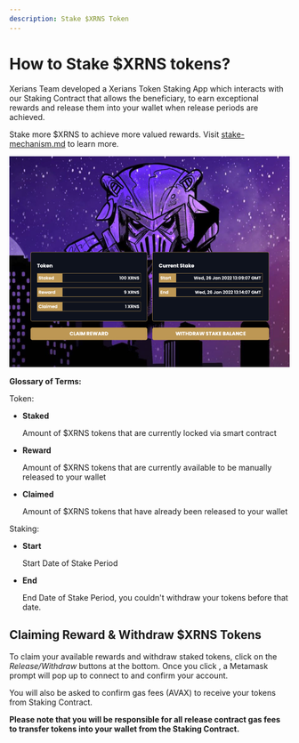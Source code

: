 ```yaml
---
description: Stake $XRNS Token
---
```


# How to Stake $XRNS tokens?

Xerians Team developed a Xerians Token Staking App which interacts with our Staking Contract that allows the beneficiary, to earn exceptional rewards and release them into your wallet when release periods are achieved.



Stake more $XRNS to achieve more valued rewards. Visit [stake-mechanism.md](../token-ecosystem/stake-mechanism.md "mention") to learn more.&#x20;

![](<../.gitbook/assets/image (21).png>)



**Glossary of Terms:**

Token:

*   **Staked**

    Amount of $XRNS tokens that are currently locked via smart contract
*   **Reward**

    Amount of $XRNS tokens that are currently available to be manually released to your wallet
*   **Claimed**

    Amount of $XRNS tokens that have already been released to your wallet

Staking:

*   **Start**

    Start Date of Stake Period
*   **End**

    End Date of Stake Period, you couldn't withdraw your tokens before that date.



## Claiming Reward & Withdraw $XRNS Tokens <a href="#claiming-shopx-tokens" id="claiming-shopx-tokens"></a>

To claim your available rewards and withdraw staked tokens, click on the _Release/Withdraw_ buttons at the bottom. Once you click , a Metamask prompt will pop up to connect to and confirm your account.&#x20;

You will also be asked to confirm gas fees (AVAX) to receive your tokens from Staking Contract.



**Please note that you will be responsible for all release contract gas fees to transfer tokens into your wallet from the Staking Contract.**

